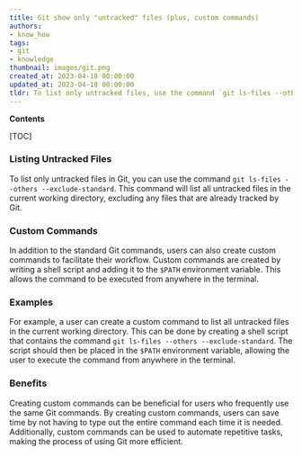 ```yaml
---
title: Git show only "untracked" files (plus, custom commands)
authors:
- know_how
tags:
- git
- knowledge
thumbnail: images/git.png
created_at: 2023-04-18 00:00:00
updated_at: 2023-04-18 00:00:00
tldr: To list only untracked files, use the command `git ls-files --others --exclude-standard`.
---
```


**Contents**

[TOC]

### Listing Untracked Files

To list only untracked files in Git, you can use the command `git ls-files --others --exclude-standard`. This command will list all untracked files in the current working directory, excluding any files that are already tracked by Git.

### Custom Commands

In addition to the standard Git commands, users can also create custom commands to facilitate their workflow. Custom commands are created by writing a shell script and adding it to the `$PATH` environment variable. This allows the command to be executed from anywhere in the terminal.

### Examples

For example, a user can create a custom command to list all untracked files in the current working directory. This can be done by creating a shell script that contains the command `git ls-files --others --exclude-standard`. The script should then be placed in the `$PATH` environment variable, allowing the user to execute the command from anywhere in the terminal.

### Benefits

Creating custom commands can be beneficial for users who frequently use the same Git commands. By creating custom commands, users can save time by not having to type out the entire command each time it is needed. Additionally, custom commands can be used to automate repetitive tasks, making the process of using Git more efficient.
